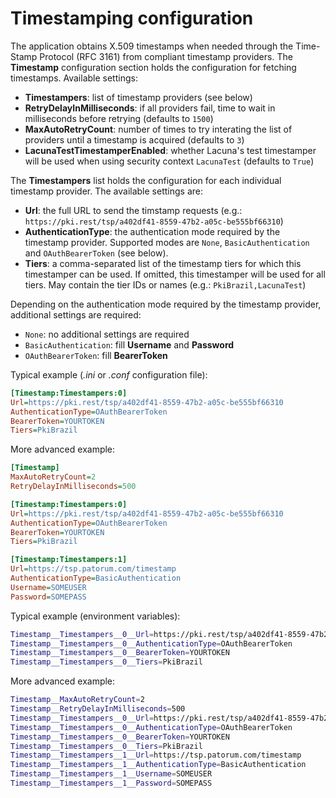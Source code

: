 ﻿# Timestamping configuration

The application obtains X.509 timestamps when needed through the Time-Stamp Protocol (RFC 3161) from compliant timestamp providers.
The **Timestamp** configuration section holds the configuration for fetching timestamps. Available settings:

* **Timestampers**: list of timestamp providers (see below)
* **RetryDelayInMilliseconds**: if all providers fail, time to wait in milliseconds before retrying (defaults to `1500`)
* **MaxAutoRetryCount**: number of times to try interating the list of providers until a timestamp is acquired (defaults to `3`)
* **LacunaTestTimestamperEnabled**: whether Lacuna's test timestamper will be used when using security context `LacunaTest` (defaults to `True`)

The **Timestampers** list holds the configuration for each individual timestamp provider. The available settings are:

* **Url**: the full URL to send the timstamp requests (e.g.: `https://pki.rest/tsp/a402df41-8559-47b2-a05c-be555bf66310`)
* **AuthenticationType**: the authentication mode required by the timestamp provider. Supported modes are `None`, `BasicAuthentication` and `OAuthBearerToken` (see below).
* **Tiers**: a comma-separated list of the timestamp tiers for which this timestamper can be used. If omitted, this timestamper will be used for all tiers. May contain the tier IDs or names (e.g.: `PkiBrazil,LacunaTest`)

Depending on the authentication mode required by the timestamp provider, additional settings are required:

* `None`: no additional settings are required
* `BasicAuthentication`: fill **Username** and **Password**
* `OAuthBearerToken`: fill **BearerToken**

Typical example (*.ini* or *.conf* configuration file):

```ini
[Timestamp:Timestampers:0]
Url=https://pki.rest/tsp/a402df41-8559-47b2-a05c-be555bf66310
AuthenticationType=OAuthBearerToken
BearerToken=YOURTOKEN
Tiers=PkiBrazil
```

More advanced example:

```ini
[Timestamp]
MaxAutoRetryCount=2
RetryDelayInMilliseconds=500

[Timestamp:Timestampers:0]
Url=https://pki.rest/tsp/a402df41-8559-47b2-a05c-be555bf66310
AuthenticationType=OAuthBearerToken
BearerToken=YOURTOKEN
Tiers=PkiBrazil

[Timestamp:Timestampers:1]
Url=https://tsp.patorum.com/timestamp
AuthenticationType=BasicAuthentication
Username=SOMEUSER
Password=SOMEPASS
```

Typical example (environment variables):

```bash
Timestamp__Timestampers__0__Url=https://pki.rest/tsp/a402df41-8559-47b2-a05c-be555bf66310
Timestamp__Timestampers__0__AuthenticationType=OAuthBearerToken
Timestamp__Timestampers__0__BearerToken=YOURTOKEN
Timestamp__Timestampers__0__Tiers=PkiBrazil
```

More advanced example:

```bash
Timestamp__MaxAutoRetryCount=2
Timestamp__RetryDelayInMilliseconds=500
Timestamp__Timestampers__0__Url=https://pki.rest/tsp/a402df41-8559-47b2-a05c-be555bf66310
Timestamp__Timestampers__0__AuthenticationType=OAuthBearerToken
Timestamp__Timestampers__0__BearerToken=YOURTOKEN
Timestamp__Timestampers__0__Tiers=PkiBrazil
Timestamp__Timestampers__1__Url=https://tsp.patorum.com/timestamp
Timestamp__Timestampers__1__AuthenticationType=BasicAuthentication
Timestamp__Timestampers__1__Username=SOMEUSER
Timestamp__Timestampers__1__Password=SOMEPASS
```

